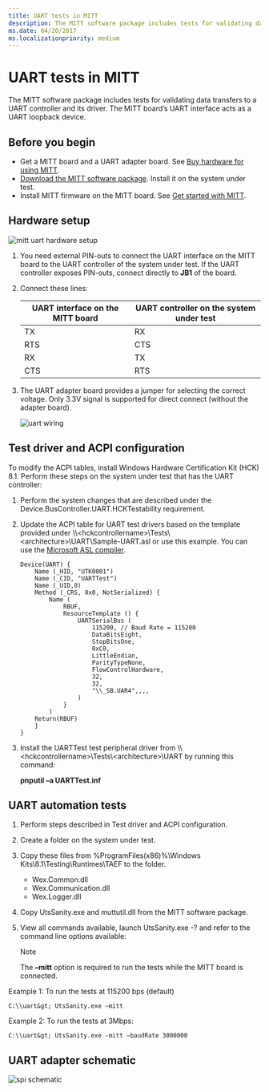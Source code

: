 ```yaml
---
title: UART tests in MITT
description: The MITT software package includes tests for validating data transfers to a UART controller and its driver. The MITT board’s UART interface acts as a UART loopback device.
ms.date: 04/20/2017
ms.localizationpriority: medium
---
```


# UART tests in MITT

The MITT software package includes tests for validating data transfers to a UART controller and its driver. The MITT board’s UART interface acts as a UART loopback device.

## Before you begin

- Get a MITT board and a UART adapter board. See [Buy hardware for using MITT](./multi-interface-test-tool--mitt--.md).
- [Download the MITT software package](/previous-versions/dn919810(v=vs.85)). Install it on the system under test.
- Install MITT firmware on the MITT board. See [Get started with MITT](./get-started-with-mitt---.md).

## Hardware setup

![mitt uart hardware setup](images/mitt-uart.jpg)

1. You need external PIN-outs to connect the UART interface on the MITT board to the UART controller of the system under test. If the UART controller exposes PIN-outs, connect directly to **JB1** of the board.
2. Connect these lines:

    | UART interface on the MITT board | UART controller on the system under test |
    |----------------------------------|------------------------------------------|
    | TX                               | RX                                       |
    | RTS                              | CTS                                      |
    | RX                               | TX                                       |
    | CTS                              | RTS                                      |

3. The UART adapter board provides a jumper for selecting the correct voltage. Only 3.3V signal is supported for direct connect (without the adapter board).

    ![uart wiring](images/uart-wiring.png)

## Test driver and ACPI configuration

To modify the ACPI tables, install Windows Hardware Certification Kit (HCK) 8.1. Perform these steps on the system under test that has the UART controller:

1. Perform the system changes that are described under the Device.BusController.UART.HCKTestability requirement.
2. Update the ACPI table for UART test drivers based on the template provided under \\\\&lt;hckcontrollername&gt;\\Tests\\&lt;architecture&gt;\\UART\\Sample-UART.asl or use this example. You can use the [Microsoft ASL compiler](../bringup/microsoft-asl-compiler.md).

    ``` syntax
    Device(UART) {
        Name (_HID, "UTK0001")
        Name (_CID, "UARTTest")
        Name (_UID,0)
        Method (_CRS, 0x0, NotSerialized) {
            Name (
                RBUF,
                ResourceTemplate () {
                    UARTSerialBus (
                        115200, // Baud Rate = 115200
                        DataBitsEight,
                        StopBitsOne,
                        0xC0,
                        LittleEndian,
                        ParityTypeNone,
                        FlowControlHardware,
                        32,
                        32,
                        "\\_SB.UAR4",,,,
                    )
                }
            )
        Return(RBUF)
        }
    }
    ```

3. Install the UARTTest test peripheral driver from \\\\&lt;hckcontrollername&gt;\\Tests\\&lt;architecture&gt;\\UART by running this command:

    **pnputil –a UARTTest.inf**

## UART automation tests

1. Perform steps described in Test driver and ACPI configuration.
2. Create a folder on the system under test.
3. Copy these files from %ProgramFiles(x86)%\\Windows Kits\\8.1\\Testing\\Runtimes\\TAEF to the folder.
    - Wex.Common.dll
    - Wex.Communication.dll
    - Wex.Logger.dll

4. Copy UtsSanity.exe and muttutil.dll from the MITT software package.
5. View all commands available, launch UtsSanity.exe -? and refer to the command line options available:
    >[!NOTE]
    >The **–mitt** option is required to run the tests while the MITT board is connected.

Example 1: To run the tests at 115200 bps (default)

`C:\\uart&gt; UtsSanity.exe –mitt`

Example 2: To run the tests at 3Mbps:

`C:\\uart&gt; UtsSanity.exe -mitt –baudRate 3000000`

## UART adapter schematic

![spi schematic](images/spi-schematic.png)
